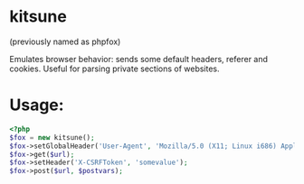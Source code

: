 kitsune
=======

(previously named as phpfox)

Emulates browser behavior: sends some default headers, referer and cookies. Useful for parsing private sections of websites.

Usage:
========

```php
<?php
$fox = new kitsune();
$fox->setGlobalHeader('User-Agent', 'Mozilla/5.0 (X11; Linux i686) AppleWebKit/537.21 (KHTML, like Gecko) Chrome/25.0.1349.2 Safari/537.21');
$fox->get($url);
$fox->setHeader('X-CSRFToken', 'somevalue');
$fox->post($url, $postvars);

```
